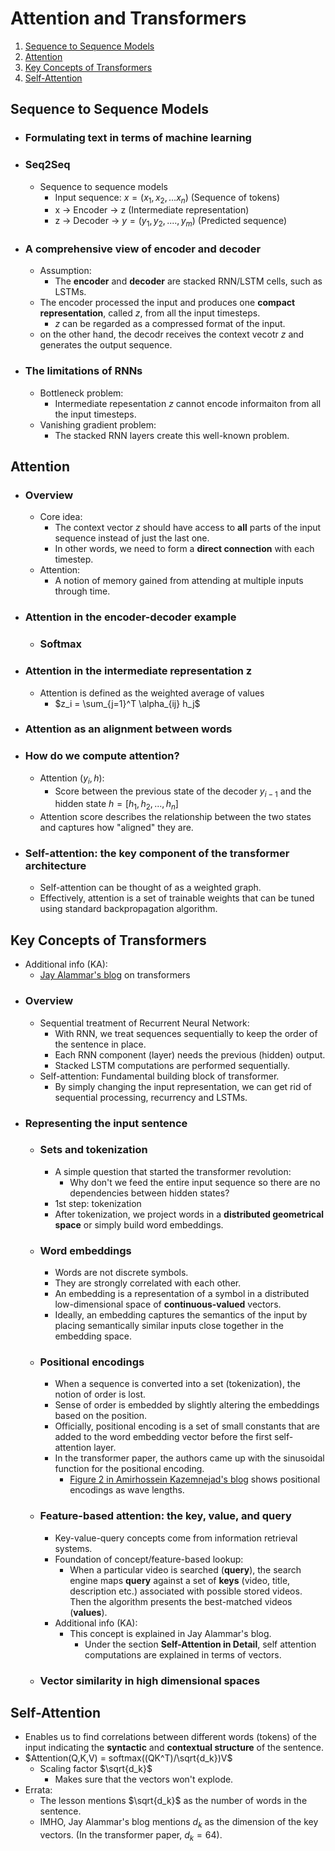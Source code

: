 # Attention and Transformers
1. [Sequence to Sequence Models](#sequence-to-sequence-models)
2. [Attention](#attention)
3. [Key Concepts of Transformers](#key-concepts-of-transformers)
4. [Self-Attention](#self-attention)

## Sequence to Sequence Models
- ### Formulating text in terms of machine learning
- ### Seq2Seq
    - Sequence to sequence models
        - Input sequence: $x = (x_1, x_2,...x_n)$ (Sequence of tokens)
        - x -> Encoder -> z (Intermediate representation)
        - z -> Decoder -> $y = (y_1, y_2,....,y_m)$ (Predicted sequence)

- ### A comprehensive view of encoder and decoder
    - Assumption:
        - The **encoder** and **decoder** are stacked RNN/LSTM cells, such as LSTMs.
    - The encoder processed the input and produces one **compact representation**, called $z$, from all the input timesteps.
        - $z$ can be regarded as a compressed format of the input.
    - on the other hand, the decodr receives the context vecotr $z$ and generates the output sequence.

- ### The limitations of RNNs
    - Bottleneck problem:
        - Intermediate repesentation $z$ cannot encode informaiton from all the input timesteps.
    - Vanishing gradient problem:
        - The stacked RNN layers create this well-known problem.

## Attention
- ### Overview
    - Core idea:
        - The context vector $z$ should have access to **all** parts of the input sequence instead of just the last one.
        - In other words, we need to form a **direct connection** with each timestep.
    - Attention:
        - A notion of memory gained from attending at multiple inputs through time.

- ### Attention in the encoder-decoder example
    - ### Softmax
- ### Attention in the intermediate representation z
    - Attention is defined as the weighted average of values
        - $z_i = \sum_{j=1}^T \alpha_{ij} h_j$

- ### Attention as an alignment between words

- ### How do we compute attention?
    - Attention $(y_i,h)$:
        - Score between the previous state of the decoder $y_{i-1}$ and the hidden state $h = [h_1,h_2,...,h_n]$
    - Attention score describes the relationship between the two states and captures how "aligned" they are.

- ### Self-attention: the key component of the transformer architecture
    - Self-attention can be thought of as a weighted graph.
    - Effectively, attention is a set of trainable weights that can be tuned using standard backpropagation algorithm.

## Key Concepts of Transformers
- Additional info (KA):
    - [Jay Alammar's blog](https://jalammar.github.io/illustrated-transformer/) on transformers
- ### Overview
    - Sequential treatment of Recurrent Neural Network:
        - With RNN, we treat sequences sequentially to keep the order of the sentence in place.
        - Each RNN component (layer) needs the previous (hidden) output.
        - Stacked LSTM computations are performed sequentially.
    - Self-attention: Fundamental building block of transformer.
        - By simply changing the input representation, we can get rid of sequential processing, recurrency and LSTMs.
- ### Representing the input sentence
    - ### Sets and tokenization
        - A simple question that started the transformer revolution:
            - Why don't we feed the entire input sequence so there are no dependencies between hidden states?
        - 1st step: tokenization
        - After tokenization, we project words in a **distributed geometrical space** or simply build word embeddings.

    - ### Word embeddings
        - Words are not discrete symbols.
        - They are strongly correlated with each other.
        - An embedding is a representation of a symbol in a distributed low-dimensional space of **continuous-valued** vectors.
        - Ideally, an embedding captures the semantics of the input by placing semantically similar inputs close together in the embedding space.
    
    - ### Positional encodings
        - When a sequence is converted into a set (tokenization), the notion of order is lost.
        - Sense of order is embedded by slightly altering the embeddings based on the position.
        - Officially, positional encoding is a set of small constants that are added to the word embedding vector before the first self-attention layer.
        - In the transformer paper, the authors came up with the sinusoidal function for the positional encoding.
            - [Figure 2 in Amirhossein Kazemnejad's blog](https://kazemnejad.com/blog/transformer_architecture_positional_encoding/) shows positional encodings as wave lengths.
    
    - ### Feature-based attention: the key, value, and query
        - Key-value-query concepts come from information retrieval systems.
        - Foundation of concept/feature-based lookup:
            - When a particular video is searched (**query**), the search engine maps **query** against a set of **keys** (video, title, description etc.) associated with possible stored videos. Then the algorithm presents the best-matched videos (**values**).
        - Additional info (KA):
            - This concept is explained in Jay Alammar's blog.
                - Under the section **Self-Attention in Detail**, self attention computations are explained in terms of vectors.

    - ### Vector similarity in high dimensional spaces

## Self-Attention
- Enables us to find correlations between different words (tokens) of the input indicating the **syntactic** and **contextual structure** of the sentence.
- $Attention(Q,K,V) = softmax((QK^T)/\sqrt{d_k})V$
    - Scaling factor $\sqrt{d_k}$
        - Makes sure that the vectors won't explode.
- Errata:
    - The lesson mentions $\sqrt{d_k}$ as the number of words in the sentence.
    - IMHO, Jay Alammar's blog mentions $d_k$ as the dimension of the key vectors. (In the transformer paper, $d_k = 64$).
